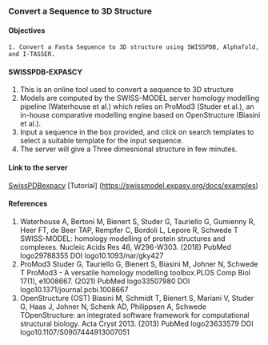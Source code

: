 ### Convert a Sequence to 3D Structure

#### Objectives
```
1. Convert a Fasta Sequence to 3D structure using SWISSPDB, Alphafold, and I-TASSER.
```


#### SWISSPDB-EXPASCY
1. This is an online tool used to convert a sequence to 3D structure
2. Models are computed by the SWISS-MODEL server homology modelling pipeline (Waterhouse et al.) which relies on ProMod3 (Studer et al.), an in-house comparative modelling engine based on OpenStructure (Biasini et al.).
3. Input a sequence in the box provided, and click on search templates to select a suitable template for the input sequence.
4. The server will give a Three dimesnional structure in few minutes.

#### Link to the server
 [SwissPDBexpacy](https://swissmodel.expasy.org/interactive)
 [Tutorial] (https://swissmodel.expasy.org/docs/examples)
 












#### References
1. Waterhouse A, Bertoni M, Bienert S, Studer G, Tauriello G, Gumienny R, Heer FT, de Beer TAP, Rempfer C, Bordoli L, Lepore R, Schwede T
SWISS-MODEL: homology modelling of protein structures and complexes. Nucleic Acids Res 46, W296-W303. (2018) PubMed logo29788355 DOI logo10.1093/nar/gky427
2. ProMod3 Studer G, Tauriello G, Bienert S, Biasini M, Johner N, Schwede T ProMod3 - A versatile homology modelling toolbox.PLOS Comp Biol 17(1), e1008667. (2021)
PubMed logo33507980 DOI logo10.1371/journal.pcbi.1008667
3. OpenStructure (OST) Biasini M, Schmidt T, Bienert S, Mariani V, Studer G, Haas J, Johner N, Schenk AD, Philippsen A, Schwede TOpenStructure: an integrated software framework for computational structural biology. Acta Cryst 2013. (2013) PubMed logo23633579 DOI logo10.1107/S0907444913007051
